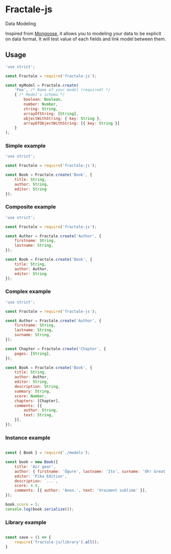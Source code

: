 # Fractale-js

Data Modeling

Inspired from [Mongoose](https://mongoosejs.com/docs/guide.html), it allows you to modeling your data to be explicit on data format.
It will test value of each fields and link model between them.

## Usage

```javascript
'use strict';

const Fractale = require('fractale-js');

const myModel = Fractale.create(
    'Foo', /* Name of your model (required) */
    { /* Model's schema */
        boolean: Boolean,
        number: Number,
        string: String,
        arrayOfString: [String],
        objectWithString: { key: String },
        arrayOfObjectWithString: [{ key: String }]
    }
);
```

### Simple example

```javascript
'use strict';

const Fractale = require('fractale-js');

const Book = Fractale.create('Book', {
    title: String,
    author: String,
    editor: String
});
```

### Composite example

```javascript
'use strict';

const Fractale = require('fractale-js');

const Author = Fractale.create('Author', {
    firstname: String,
    lastname: String,
});

const Book = Fractale.create('Book', {
    title: String,
    author: Author,
    editor: String
});
```

### Complex example

```javascript
'use strict';

const Fractale = require('fractale-js');

const Author = Fractale.create('Author', {
    firstname: String,
    lastname: String,
    surname: String,
});

const Chapter = Fractale.create('Chapter', {
    pages: [String],
});

const Book = Fractale.create('Book', {
    title: String,
    author: Author,
    editor: String,
    description: String,
    summary: String,
    score: Number,
    chapters: [Chapter],
    comments: [{
        author: String,
        text: String,
    }],
});
```

### Instance example

```javascript

const { Book } = require('./models');

const book = new Book({
    title: 'Air gear',
    author: { firstname: 'Ōgure', lastname: 'Ito', surname: 'Oh! Great' },
    editor: 'Pika Edition',
    description: `...`,
    score: 4.9,
    comments: [{ author: 'Anon.', text: 'Vraiment sublime' }],
});

book.score = 5;
console.log(book.serialize());
```

### Library example

```javascript

const save = () => {
    require('fractale-js/library').all();
}

```
